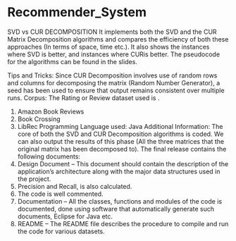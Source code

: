 # Recommender_System
SVD vs CUR DECOMPOSITION
It implements both the SVD and the CUR Matrix Decomposition algorithms and compares the efficiency of both these approaches (In terms of space, time etc.). 
It also shows the instances where SVD is better, and instances where CURis better. 
The pseudocode for the algorithms can be found in the slides.

Tips and Tricks:
Since CUR Decomposition involves use of random rows and columns for decomposing the matrix (Random Number Generator), a seed has been used to ensure that output remains consistent over multiple runs.
Corpus:
The Rating or Review dataset used is .
1. Amazon Book Reviews
2. Book Crossing
3. LibRec
Programming Language used: Java
Additional Information:
The core of both the SVD and CUR Decomposition algorithms is coded.
We can also output the results of this phase (All the three matrices that the original matrix has been decomposed to). 
The final release contains the following documents:
1. Design Document – This document should contain the description of the application’s
architecture along with the major data structures used in the project. 
2. Precision and Recall, is also calculated.
3. The code is well commented.
4. Documentation – All the classes, functions and modules of the code is documented, done using software that automatically generate such documents, Eclipse for Java etc.
5. README – The README file describes the procedure to compile and run the code for various datasets.
